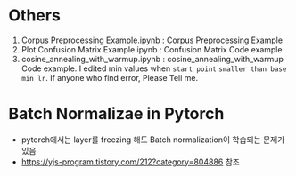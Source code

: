 # Others

1. Corpus Preprocessing Example.ipynb : Corpus Preprocessing Example 
2. Plot Confusion Matrix Example.ipynb : Confusion Matrix Code example
2. cosine_annealing_with_warmup.ipynb : cosine_annealing_with_warmup Code example. I edited min values when `start point` `smaller than base min lr`. If anyone who find error, Please Tell me.


# Batch Normalizae in Pytorch
* pytorch에서는 layer를 freezing 해도 Batch normalization이 학습되는 문제가 있음
* https://yjs-program.tistory.com/212?category=804886 참조
